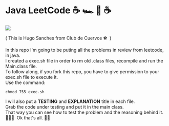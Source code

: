 # Java LeetCode  ☕️ 🏎 🚀 ☕️
<img src="https://media3.giphy.com/media/5zoxhCaYbdVHoJkmpf/giphy.gif">
<p>( This is Hugo Sanches from Club de Cuervos ⚽️ &nbsp)
<p>
    In this repo I'm going to be puting all the problems in review from leetcode, in java.
    <br />
    I created a exec.sh file in order to rm old .class files, recompile and run the Main.class file.
    <br/>
    To follow along, if you fork this repo, you have to give permission to your exec.sh file to execute it.<br/> Use the command:  
    
</p>

```
chmod 755 exec.sh
```

<p>
    I will also put a <strong>TESTING</strong> and <strong>EXPLANATION</strong> title
    in each file. <br/>
    Grab the code under testing and put it in the main class.
    <br/>
    That way you can see how to test the problem and the reasoning behind it. <br/>
    👨🏼‍💻&nbsp Ok that's all. 🖖🏼
</p>